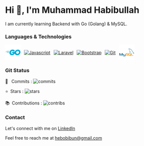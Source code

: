 <h1>Hi 👋, I'm Muhammad Habibullah</h1>

I am currently learning Backend with Go (Golang) & MySQL.

### Languages & Technologies
<a target="_blank" href="https://golang.org/"><img style="vertical-align: middle;" alt="Go" src="https://raw.githubusercontent.com/devicons/devicon/master/icons/go/go-original-wordmark.svg" width="50"></a>&ensp;
<a target="_blank" href="https://www.javascript.com/"><img style="vertical-align: middle;" alt="Javascript" src="https://encrypted-tbn0.gstatic.com/images?q=tbn:ANd9GcSTZs3pTwle5FtUCIgU9e1-IqmQ91eaCkQUR2bvw4jr6lsQ_ddkRxPmjMDSOSrYf-Kv-wY&usqp=CAU" width="36"></a>&ensp;
<a href="https://laravel.com/"><img style="vertical-align: middle;" alt="Laravel" src="https://upload.wikimedia.org/wikipedia/commons/thumb/9/9a/Laravel.svg/1200px-Laravel.svg.png" width="30"></a>&ensp;
<a href="https://getbootstrap.com/"><img style="vertical-align: middle;" alt="Bootstrap" src="https://consultant-webdesigner.fr/wp-content/uploads/2020/04/bootstrap_4-icon.png" width="40"></a>&ensp;
<a href="https://git-scm.com/"><img style="vertical-align: middle;" alt="Git" src="https://www.vectorlogo.zone/logos/git-scm/git-scm-icon.svg" width="30"></a>&ensp;
<a target="_blank" href="https://www.mysql.com/"><img style="vertical-align: middle;" alt="MySQL" src="https://raw.githubusercontent.com/devicons/devicon/master/icons/mysql/mysql-original-wordmark.svg" width="50"></a>&ensp;

### Git Status
:arrows_counterclockwise: &ensp;Commits : <img alt="commits" src="https://github-readme-stats-individuals.vercel.app/api/individual?username=hebobibun&show=commits&count_private=true&theme=dark">

:star:&ensp;Stars : <img alt="stars" src="https://github-readme-stats-individuals.vercel.app/api/individual?username=hebobibun&show=stars&count_private=true&theme=dark">

:books:&ensp;Contributions : <img alt="contribs" src="https://github-readme-stats-individuals.vercel.app/api/individual?username=hebobibun&show=contribs&count_private=true&theme=dark">

### Contact

Let's connect with me on <a href="https://www.linkedin.com/in/mhammadhabibullah/" target="_blank">LinkedIn<a/>

Feel free to reach me at <a target="_blank" href="mailto:hebobibun@gmail.com" target="_blank">hebobibun@gmail.com<a/>
